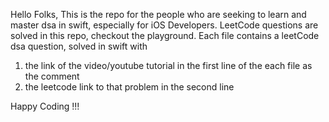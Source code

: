 Hello Folks, 
This is the repo for the people who are seeking to learn and master dsa in swift, especially for iOS Developers. 
LeetCode questions are solved in this repo, checkout the playground.
Each file contains a leetCode dsa question, solved in swift with
  1. the link of the video/youtube tutorial in the first line of the each file as the comment
  2. the leetcode link to that problem in the second line

Happy Coding !!!

